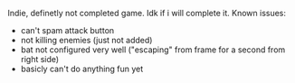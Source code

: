 Indie, definetly not completed game. Idk if i will complete it.
Known issues:
- can't spam attack button
- not killing enemies (just not added)
- bat not configured very well ("escaping" from frame for a second from right side)
- basicly can't do anything fun yet
